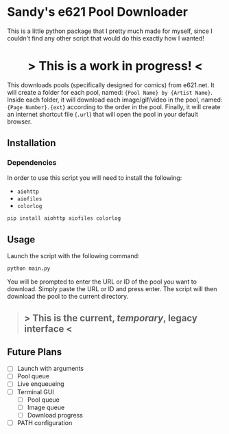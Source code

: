 # Sandy's e621 Pool Downloader
This is a little python package that I pretty much made for myself, since
I couldn't find any other script that would do this exactly how I wanted!

<div align="center">
  <h1>> This is a work in progress! <</h1>
</div>

This downloads pools (specifically designed for comics) from e621.net.
It will create a folder for each pool, named: `{Pool Name} by {Artist Name}`. 
Inside each folder, it will download each image/gif/video in the pool, named:
`{Page Number}.{ext}` according to the order in the pool. Finally, it will
create an internet shortcut file (`.url`) that will open the pool in your
default browser.

## Installation

### Dependencies
In order to use this script you will need to install the following:
- `aiohttp`
- `aiofiles`
- `colorlog`

```bash
pip install aiohttp aiofiles colorlog
```

## Usage
Launch the script with the following command:
```bash
python main.py
```
You will be prompted to enter the URL or ID of the pool you want to download.
Simply paste the URL or ID and press enter. The script will then download the
pool to the current directory.

> ## > This is the current, *temporary*, legacy interface <

## Future Plans
- [ ] Launch with arguments
- [ ] Pool queue
- [ ] Live enqueueing
- [ ] Terminal GUI
    - [ ] Pool queue
    - [ ] Image queue
    - [ ] Download progress
- [ ] PATH configuration